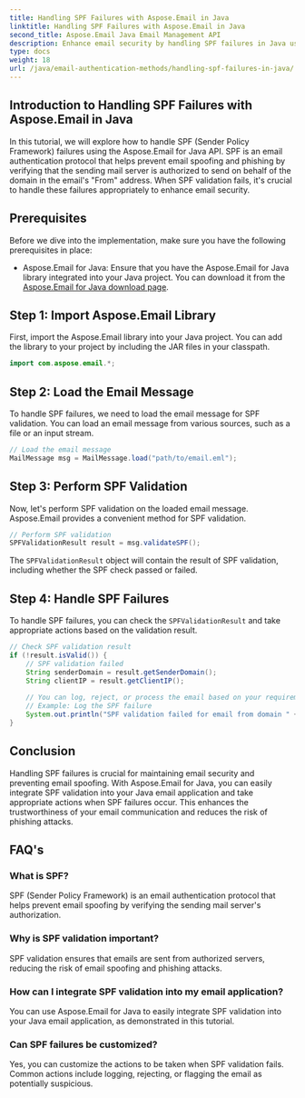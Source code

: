 ```yaml
---
title: Handling SPF Failures with Aspose.Email in Java
linktitle: Handling SPF Failures with Aspose.Email in Java
second_title: Aspose.Email Java Email Management API
description: Enhance email security by handling SPF failures in Java using Aspose.Email. Step-by-step guide with source code for SPF validation.
type: docs
weight: 18
url: /java/email-authentication-methods/handling-spf-failures-in-java/
---
```


## Introduction to Handling SPF Failures with Aspose.Email in Java

In this tutorial, we will explore how to handle SPF (Sender Policy Framework) failures using the Aspose.Email for Java API. SPF is an email authentication protocol that helps prevent email spoofing and phishing by verifying that the sending mail server is authorized to send on behalf of the domain in the email's "From" address. When SPF validation fails, it's crucial to handle these failures appropriately to enhance email security.

## Prerequisites

Before we dive into the implementation, make sure you have the following prerequisites in place:

- Aspose.Email for Java: Ensure that you have the Aspose.Email for Java library integrated into your Java project. You can download it from the [Aspose.Email for Java download page](https://releases.aspose.com/email/java/).

## Step 1: Import Aspose.Email Library

First, import the Aspose.Email library into your Java project. You can add the library to your project by including the JAR files in your classpath.

```java
import com.aspose.email.*;
```

## Step 2: Load the Email Message

To handle SPF failures, we need to load the email message for SPF validation. You can load an email message from various sources, such as a file or an input stream.

```java
// Load the email message
MailMessage msg = MailMessage.load("path/to/email.eml");
```

## Step 3: Perform SPF Validation

Now, let's perform SPF validation on the loaded email message. Aspose.Email provides a convenient method for SPF validation.

```java
// Perform SPF validation
SPFValidationResult result = msg.validateSPF();
```

The `SPFValidationResult` object will contain the result of SPF validation, including whether the SPF check passed or failed.

## Step 4: Handle SPF Failures

To handle SPF failures, you can check the `SPFValidationResult` and take appropriate actions based on the validation result.

```java
// Check SPF validation result
if (!result.isValid()) {
    // SPF validation failed
    String senderDomain = result.getSenderDomain();
    String clientIP = result.getClientIP();
    
    // You can log, reject, or process the email based on your requirements.
    // Example: Log the SPF failure
    System.out.println("SPF validation failed for email from domain " + senderDomain + " sent from IP " + clientIP);
}
```
## Conclusion

Handling SPF failures is crucial for maintaining email security and preventing email spoofing. With Aspose.Email for Java, you can easily integrate SPF validation into your Java email application and take appropriate actions when SPF failures occur. This enhances the trustworthiness of your email communication and reduces the risk of phishing attacks.

## FAQ's

### What is SPF?

SPF (Sender Policy Framework) is an email authentication protocol that helps prevent email spoofing by verifying the sending mail server's authorization.

### Why is SPF validation important?

SPF validation ensures that emails are sent from authorized servers, reducing the risk of email spoofing and phishing attacks.

### How can I integrate SPF validation into my email application?

You can use Aspose.Email for Java to easily integrate SPF validation into your Java email application, as demonstrated in this tutorial.

### Can SPF failures be customized?

Yes, you can customize the actions to be taken when SPF validation fails. Common actions include logging, rejecting, or flagging the email as potentially suspicious.
